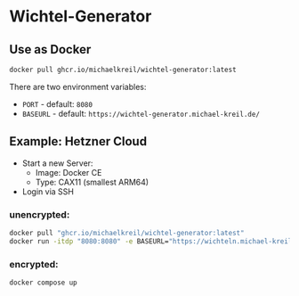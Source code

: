 # Wichtel-Generator

## Use as Docker

```bash
docker pull ghcr.io/michaelkreil/wichtel-generator:latest
```

There are two environment variables:
- `PORT` - default: `8080`
- `BASEURL` - default: `https://wichtel-generator.michael-kreil.de/`

## Example: Hetzner Cloud
- Start a new Server:
  - Image: Docker CE
  - Type: CAX11 (smallest ARM64)
- Login via SSH

### unencrypted:

```bash
docker pull "ghcr.io/michaelkreil/wichtel-generator:latest"
docker run -itdp "8080:8080" -e BASEURL="https://wichteln.michael-kreil.de/" "ghcr.io/michaelkreil/wichtel-generator:latest"
```

### encrypted:
```bash
docker compose up
```
